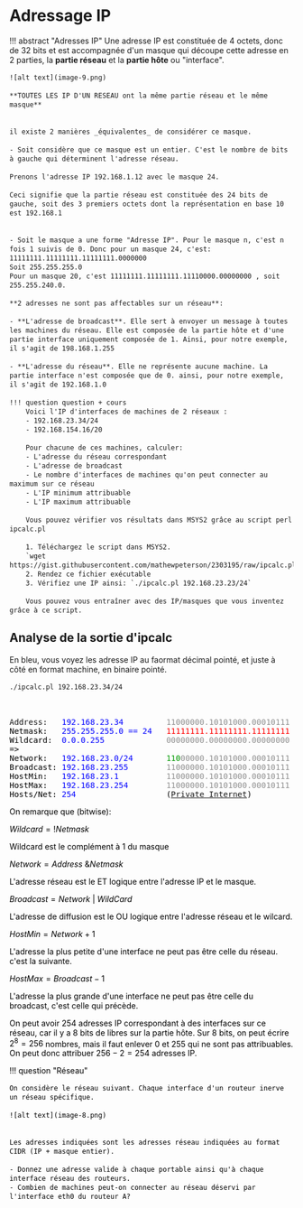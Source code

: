 # Adressage IP

!!! abstract "Adresses IP"
    Une adresse IP est constituée de 4 octets, donc de 32 bits et est accompagnée d'un masque qui découpe cette adresse en 2 parties, la **partie réseau** et la **partie hôte** ou "interface". 

    ![alt text](image-9.png)

    **TOUTES LES IP D'UN RESEAU ont la même partie réseau et le même masque**

    
    il existe 2 manières _équivalentes_ de considérer ce masque.
    
    - Soit considère que ce masque est un entier. C'est le nombre de bits à gauche qui déterminent l'adresse réseau.
    
    Prenons l'adresse IP 192.168.1.12 avec le masque 24.
    
    Ceci signifie que la partie réseau est constituée des 24 bits de gauche, soit des 3 premiers octets dont la représentation en base 10 est 192.168.1


    - Soit le masque a une forme "Adresse IP". Pour le masque n, c'est n fois 1 suivis de 0. Donc pour un masque 24, c'est:
    11111111.11111111.11111111.0000000
    Soit 255.255.255.0
    Pour un masque 20, c'est 11111111.11111111.11110000.00000000 , soit 255.255.240.0. 

    **2 adresses ne sont pas affectables sur un réseau**:

    - **L'adresse de broadcast**. Elle sert à envoyer un message à toutes les machines du réseau. Elle est composée de la partie hôte et d'une partie interface uniquement composée de 1. Ainsi, pour notre exemple, il s'agit de 198.168.1.255

    - **L'adresse du réseau**. Elle ne représente aucune machine. La partie interface n'est composée que de 0. ainsi, pour notre exemple, il s'agit de 192.168.1.0

    !!! question question + cours
        Voici l'IP d'interfaces de machines de 2 réseaux :
        - 192.168.23.34/24
        - 192.168.154.16/20

        Pour chacune de ces machines, calculer:
        - L'adresse du réseau correspondant
        - L'adresse de broadcast
        - Le nombre d'interfaces de machines qu'on peut connecter au maximum sur ce réseau
        - L'IP minimum attribuable
        - L'IP maximum attribuable

        Vous pouvez vérifier vos résultats dans MSYS2 grâce au script perl ipcalc.pl

        1. Téléchargez le script dans MSYS2. 
        `wget https://gist.githubusercontent.com/mathewpeterson/2303195/raw/ipcalc.pl`
        2. Rendez ce fichier exécutable
        3. Vérifiez une IP ainsi: `./ipcalc.pl 192.168.23.23/24`
        
        Vous pouvez vous entraîner avec des IP/masques que vous inventez grâce à ce script.

## Analyse de la sortie d'ipcalc

En bleu, vous voyez les adresse IP au faormat décimal pointé, et juste à côté en format machine, en binaire pointé.


```bash
./ipcalc.pl 192.168.23.34/24
```

<pre>
<!-- Version 0.34 6/19/2001 -->

Address:   <font color="#0000ff">192.168.23.34         <font color="#000000"><font color="#909090">11000000.10101000.00010111 .00100010<font color="#000000"><br>Netmask:   <font color="#0000ff">255.255.255.0 == 24   <font color="#000000"><font color="#ff0000">11111111.11111111.11111111 .00000000<font color="#000000"><br>Wildcard:  <font color="#0000ff">0.0.0.255             <font color="#000000"><font color="#909090">00000000.00000000.00000000 .11111111<font color="#000000"><br>=>
Network:   <font color="#0000ff">192.168.23.0/24       <font color="#000000"><font color="#009900">110<font color="#909090">00000.10101000.00010111 .00000000<font color="#000000"> (<font color="#009900">Class C<font color="#000000">)<br>Broadcast: <font color="#0000ff">192.168.23.255        <font color="#000000"><font color="#909090">11000000.10101000.00010111 .11111111<font color="#000000"><br>HostMin:   <font color="#0000ff">192.168.23.1          <font color="#000000"><font color="#909090">11000000.10101000.00010111 .00000001<font color="#000000"><br>HostMax:   <font color="#0000ff">192.168.23.254        <font color="#000000"><font color="#909090">11000000.10101000.00010111 .11111110<font color="#000000"><br>Hosts/Net: <font color="#0000ff">254                   <font color="#000000">(<a href="http://www.ietf.org/rfc/rfc1918.txt">Private Internet</a>)
</pre>

On remarque que (bitwise):

$Wildcard = ! Netmask$ 

Wildcard est le complément à 1 du masque

$Network = Address \text{ \& } Netmask$ 

L'adresse réseau est le ET logique entre l'adresse IP et le masque.

$Broadcast = Network \text{ | } WildCard$

L'adresse de diffusion est le OU logique entre l'adresse réseau et le wilcard.

$HostMin=Network+1$

L'adresse la plus petite d'une interface ne peut pas être celle du réseau. c'est la suivante.

$HostMax=Broadcast-1$

L'adresse la plus grande d'une interface ne peut pas être celle du broadcast, c'est celle qui précède.

On peut avoir 254 adresses IP correspondant à des interfaces sur ce réseau, car il y a 8 bits de libres sur la partie hôte. Sur 8 bits, on peut écrire $2^8=256$ nombres, mais il faut enlever 0 et 255 qui ne sont pas attribuables. On peut donc attribuer $256-2=254$ adresses IP.


!!! question "Réseau"

    On considère le réseau suivant. Chaque interface d'un routeur inerve un réseau spécifique.

    ![alt text](image-8.png)


    Les adresses indiquées sont les adresses réseau indiquées au format CIDR (IP + masque entier).

    - Donnez une adresse valide à chaque portable ainsi qu'à chaque interface réseau des routeurs.
    - Combien de machines peut-on connecter au réseau déservi par l'interface eth0 du routeur A?